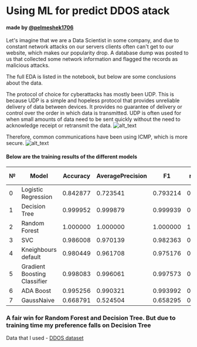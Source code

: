 # Using ML for predict DDOS atack 
#### made by [@pelmeshek1706](https://telegram.me/pelmeshek1706)

 Let's imagine that we are a Data Scientist in some company, and due to constant network attacks on our servers clients often can't get to our website, which makes our popularity drop. A database dump was posted to us that collected some network information and flagged the records as malicious attacks. 

The full EDA is listed in the notebook, but below are some conclusions about the data.

The protocol of choice for cyberattacks has mostly been UDP. This is because UDP is a simple and hopeless protocol that provides unreliable delivery of data between devices. It provides no guarantee of delivery or control over the order in which data is transmitted. UDP is often used for when small amounts of data need to be sent quickly without the need to acknowledge receipt or retransmit the data. 
![alt_text](https://prnt.sc/5OGeD1JK2B1Q)

Therefore, common communications have been using ICMP, which is more secure. 
![alt_text](https://prnt.sc/Y5kN1bKmCbBz)

#### Below are the training results of the different models

|№| Model|	Accuracy|	AveragePrecision|	F1|	roc-auc|	Training Time (s)|
|-|------|----------|-------------------|---|--------|---------------------|
|0|	Logistic Regression|	0.842877|	0.723541|	0.793214|	0.829058|	1.063181|
|1|	Decision Tree|	0.999952|	0.999879|	0.999939|	0.999960|	0.690550|
|2|	Random Forest|	1.000000|	1.000000|	1.000000|	1.000000|	8.084639|
|3|	SVC|	0.986008|	0.970139|	0.982363|	0.986204|	144.113225|
|4|	Kneighbours default|	0.980449|	0.961708|	0.975176|	0.979121|	0.006274|
|5|	Gradient Boosting Classifier|	0.998083|	0.996061|	0.997573|	0.998016|	35.632618|
|6|	ADA Boost|	0.995256|	0.990321|	0.993992|	0.995068|	7.909197|
|7|	GaussNaive|	0.668791|	0.524504|	0.658295|	0.693035|	0.044507|

### A fair win for Random Forest and Decision Tree. But due to training time my preference falls on Decision Tree

Data that I used - [DDOS dataset](https://www.kaggle.com/datasets/aikenkazin/ddos-sdn-dataset)

